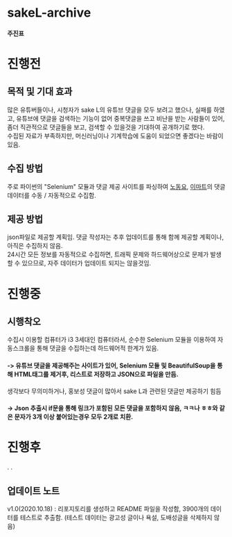 # sakeL-archive
#### 주진표


# 진행전
## 목적 및 기대 효과
많은 유튜버들이나, 시청자가 sake L의 유튜브 댓글을 모두 보려고 했으나, 실패를 하였고, 유튜브에 댓글을 검색하는 기능이 없어 중복댓글을 쓰고 비난을 받는 사람들이 있어, 좀더 직관적으로 댓글들을 보고, 검색할 수 있을것을 기대하여 공개하기로 했다.<br>
수집된 자료가 부족하지만, 머신러닝이나 기계학습에 도움이 되었으면 좋겠다는 바람이 있음.
## 수집 방법
주로 파이썬의 "Selenium" 모듈과 댓글 제공 사이트를 파싱하여 [노동요](https://www.youtube.com/watch?v=TpPwI_Lo0YY), [이마트](https://www.youtube.com/watch?v=QUXKib-jfEM)의 댓글 데이터를 수동 / 자동적으로 수집함.
## 제공 방법
json파일로 제공할 계획임. 댓글 작성자는 추후 업데이트를 통해 함께 제공할 계획이나, 아직은 수집하지 않음.<br>
24시간 모든 정보를 자동적으로 수집하면, 트래픽 문제와 하드웨어상으로 문제가 발생할 수 있으므로, 자주 데이터가 업데이트 되지는 않을것임.
# 진행중
## 시행착오
수집시 이용할 컴퓨터가 i3 3세대인 컴퓨터라서, 순수한 Selenium 모듈을 이용하여 자동스크롤을 통해 댓글을 수집하는데 하드웨어적 한계가 있음.
#### -> 유튜브 댓글을 제공해주는 사이트가 있어, Selenium 모듈 및 BeautifulSoup을 통해 HTML태그를 제거후, 리스트로 저장하고 JSON으로 파일을 만듬.
생각보다 무의미하거나, 홍보성 댓글이 많아서 sake L과 관련된 댓글만 제공하기 힘듬
#### -> Json 추출시 if문을 통해 링크가 포함된 모든 댓글을 포함하지 않음, ㅋㅋ나 ㅎㅎ와 같은 문자가 3개 이상 붙어있는경우 모두 2개로 치환.

# 진행후
.
.


## 업데이트 노트
v1.0(2020.10.18) : 리포지토리를 생성하고 README 파일을 작성함, 3900개의 데이터를 테스트로 추출함. (테스트 데이터는 광고성 글이나 욕설, 도배성글을 삭제하지 않음)
